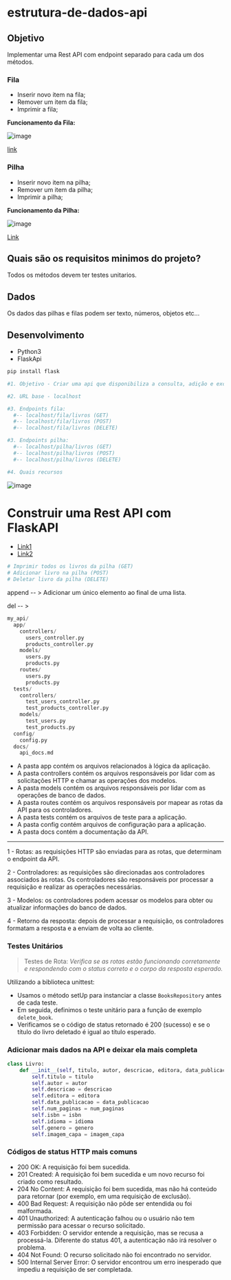 # estrutura-de-dados-api

## Objetivo
Implementar uma Rest API com endpoint separado para cada um dos métodos.

### Fila
- Inserir novo item na fila;
- Remover um item da fila;
- Imprimir a fila;

**Funcionamento da Fila:**

![image](https://user-images.githubusercontent.com/81869607/211394952-13604683-9e58-47ce-bba5-13736a871989.png)

[link](https://www.treinaweb.com.br/blog/o-que-e-e-como-funciona-a-estrutura-de-dados-fila)

### Pilha

- Inserir novo item na pilha;
- Remover um item da pilha;
- Imprimir a pilha;

**Funcionamento da Pilha:**

![image](https://user-images.githubusercontent.com/81869607/211394569-a1b3f8da-946d-43d5-8faf-775739ff3884.png)

[Link](https://www.treinaweb.com.br/blog/o-que-e-e-como-funciona-a-estrutura-de-dados-pilha#:~:text=Pilhas%20s%C3%A3o%20estruturas%20de%20dados,pilha%20quando%20precisarmos%20remov%C3%AA%2Dlo.)

## Quais são os requisitos minimos do projeto?

Todos os métodos devem ter testes unitarios.

## Dados
Os dados das pilhas e filas podem ser texto, números, objetos etc...

## Desenvolvimento

- Python3
- FlaskApi

```python
pip install flask
```

```python
#1. Objetivo - Criar uma api que disponibiliza a consulta, adição e exclusão de livros.

#2. URL base - localhost

#3. Endpoints fila:
  #-- localhost/fila/livros (GET)
  #-- localhost/fila/livros (POST)
  #-- localhost/fila/livros (DELETE)

#3. Endpoints pilha:
  #-- localhost/pilha/livros (GET)
  #-- localhost/pilha/livros (POST)
  #-- localhost/pilha/livros (DELETE)

#4. Quais recursos

```

![image](https://user-images.githubusercontent.com/81869607/211540328-1c702b8c-d61f-469c-acd0-ca5bef467d90.png)

# Construir uma Rest API com FlaskAPI

- [Link1](https://pythonbasics.org/flask-rest-api/)
- [Link2](https://www.geeksforgeeks.org/python-build-a-rest-api-using-flask/)

```python
# Imprimir todos os livros da pilha (GET)
# Adicionar livro na pilha (POST)
# Deletar livro da pilha (DELETE)
```

append -- > Adicionar um único elemento ao final de uma lista.

del -- > 

```python
my_api/
  app/
    controllers/
      users_controller.py
      products_controller.py
    models/
      users.py
      products.py
    routes/
      users.py
      products.py
  tests/
    controllers/
      test_users_controller.py
      test_products_controller.py
    models/
      test_users.py
      test_products.py
  config/
    config.py
  docs/
    api_docs.md
```

- A pasta app contém os arquivos relacionados à lógica da aplicação.
- A pasta controllers contém os arquivos responsáveis por lidar com as solicitações HTTP e chamar as operações dos modelos.
- A pasta models contém os arquivos responsáveis por lidar com as operações de banco de dados.
- A pasta routes contém os arquivos responsáveis por mapear as rotas da API para os controladores.
- A pasta tests contém os arquivos de teste para a aplicação.
- A pasta config contém arquivos de configuração para a aplicação.
- A pasta docs contém a documentação da API.

_____________________________________________________

1 - Rotas: as requisições HTTP são enviadas para as rotas, que determinam o endpoint da API.

2 - Controladores: as requisições são direcionadas aos controladores associados às rotas. Os controladores são responsáveis por processar a requisição e realizar as operações necessárias.

3 - Modelos: os controladores podem acessar os modelos para obter ou atualizar informações do banco de dados.

4 - Retorno da resposta: depois de processar a requisição, os controladores formatam a resposta e a enviam de volta ao cliente.

### Testes Unitários

> Testes de Rota:
*Verifica se as rotas estão funcionando corretamente e respondendo com o status correto e o corpo da resposta esperado.*

Utilizando a biblioteca unittest:

- Usamos o método setUp para instanciar a classe `BooksRepository` antes de cada teste. 
- Em seguida, definimos o teste unitário para a função de exemplo `delete_book`.
- Verificamos se o código de status retornado é 200 (sucesso) e se o título do livro deletado é igual ao título esperado.

### Adicionar mais dados na API e deixar ela mais completa

```python
class Livro:
    def __init__(self, titulo, autor, descricao, editora, data_publicacao, num_paginas, isbn, idioma, genero, imagem_capa):
        self.titulo = titulo
        self.autor = autor
        self.descricao = descricao
        self.editora = editora
        self.data_publicacao = data_publicacao
        self.num_paginas = num_paginas
        self.isbn = isbn
        self.idioma = idioma
        self.genero = genero
        self.imagem_capa = imagem_capa
```
### Códigos de status HTTP mais comuns

- 200 OK: A requisição foi bem sucedida.
- 201 Created: A requisição foi bem sucedida e um novo recurso foi criado como resultado.
- 204 No Content: A requisição foi bem sucedida, mas não há conteúdo para retornar (por exemplo, em uma requisição de exclusão).
- 400 Bad Request: A requisição não pôde ser entendida ou foi malformada.
- 401 Unauthorized: A autenticação falhou ou o usuário não tem permissão para acessar o recurso solicitado.
- 403 Forbidden: O servidor entende a requisição, mas se recusa a processá-la. Diferente do status 401, a autenticação não irá resolver o problema.
- 404 Not Found: O recurso solicitado não foi encontrado no servidor.
- 500 Internal Server Error: O servidor encontrou um erro inesperado que impediu a requisição de ser completada.

